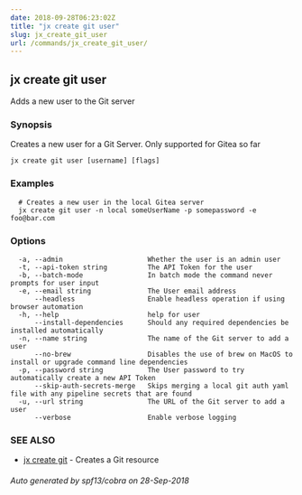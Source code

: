 ```yaml
---
date: 2018-09-28T06:23:02Z
title: "jx create git user"
slug: jx_create_git_user
url: /commands/jx_create_git_user/
---
```

## jx create git user

Adds a new user to the Git server

### Synopsis

Creates a new user for a Git Server. Only supported for Gitea so far

```
jx create git user [username] [flags]
```

### Examples

```
  # Creates a new user in the local Gitea server
  jx create git user -n local someUserName -p somepassword -e foo@bar.com
```

### Options

```
  -a, --admin                     Whether the user is an admin user
  -t, --api-token string          The API Token for the user
  -b, --batch-mode                In batch mode the command never prompts for user input
  -e, --email string              The User email address
      --headless                  Enable headless operation if using browser automation
  -h, --help                      help for user
      --install-dependencies      Should any required dependencies be installed automatically
  -n, --name string               The name of the Git server to add a user
      --no-brew                   Disables the use of brew on MacOS to install or upgrade command line dependencies
  -p, --password string           The User password to try automatically create a new API Token
      --skip-auth-secrets-merge   Skips merging a local git auth yaml file with any pipeline secrets that are found
  -u, --url string                The URL of the Git server to add a user
      --verbose                   Enable verbose logging
```

### SEE ALSO

* [jx create git](/commands/jx_create_git/)	 - Creates a Git resource

###### Auto generated by spf13/cobra on 28-Sep-2018
